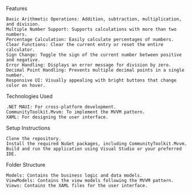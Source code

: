 Features

    Basic Arithmetic Operations: Addition, subtraction, multiplication, and division.
    Multiple Number Support: Supports calculations with more than two numbers.
    Percentage Calculation: Easily calculate percentages of numbers.
    Clear Functions: Clear the current entry or reset the entire calculator.
    Sign Change: Toggle the sign of the current number between positive and negative.
    Error Handling: Displays an error message for division by zero.
    Decimal Point Handling: Prevents multiple decimal points in a single number.
    Responsive UI: Visually appealing with bright buttons that change color on hover.

Technologies Used

    .NET MAUI: For cross-platform development.
    CommunityToolkit.Mvvm: To implement the MVVM pattern.
    XAML: For designing the user interface.

Setup Instructions

    Clone the repository.
    Install the required NuGet packages, including CommunityToolkit.Mvvm.
    Build and run the application using Visual Studio or your preferred IDE.

Folder Structure

    Models: Contains the business logic and data models.
    ViewModels: Contains the view models following the MVVM pattern.
    Views: Contains the XAML files for the user interface.
